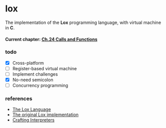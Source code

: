 # lox
The implementation of the **Lox** programming language, with virtual machine in **C**.

#### Current chapter: [Ch.24 Calls and Functions](http://www.craftinginterpreters.com/calls-and-functions.html)

### todo
- [x] Cross-platform
- [ ] Register-based virtual machine
- [ ] Implement challenges
- [x] No-need semicolon
- [ ] Concurrency programming

### references
- [The Lox Language](http://craftinginterpreters.com/the-lox-language.html)
- [The original Lox implementation](https://github.com/munificent/craftinginterpreters)
- [Crafting Interpreters](http://craftinginterpreters.com/)
